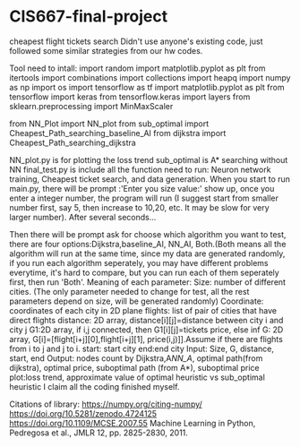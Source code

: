 # CIS667-final-project
cheapest flight tickets search
Didn't use anyone's existing code, just followed some similar strategies from our hw codes.

Tool need to intall:
import random
import matplotlib.pyplot as plt
from itertools import combinations
import collections
import heapq
import numpy as np
import os
import tensorflow as tf
import matplotlib.pyplot as plt
from tensorflow import keras
from tensorflow.keras import layers
from sklearn.preprocessing import MinMaxScaler

from NN_Plot import NN_plot
from sub_optimal import Cheapest_Path_searching_baseline_AI
from dijkstra import Cheapest_Path_searching_dijkstra

NN_plot.py is for plotting the loss trend
sub_optimal is A* searching without NN
final_test.py is include all the function need to run: Neuron network training, Cheapest ticket search, and data generation.
When you start to run main.py, there will be prompt :'Enter you size value:' show up, once you enter a integer number, the program will run
(I suggest start from smaller number first, say 5, then increase to 10,20, etc. It may be slow for very larger number). After several seconds...

Then there will be prompt ask for choose which algorithm you want to test, there are four options:Dijkstra,baseline_AI, NN_AI, Both.(Both means all the algorithm will run at the same time, since my data are generated randomly, if you run each algorithm seperately, you may have different problems everytime, it's hard to compare, but you can run each of them seperately first, then run 'Both'.
Meaning of each parameter:
Size: number of different cities. (The only parameter needed to change for test, all the rest parameters depend on size, will be generated randomly)
Coordinate: coordinates of each city in 2D plane
flights: list of pair of cities that have direct flights
distance: 2D array, distance[i][j]=distance between city i and city j
G1:2D array, if i,j connected, then G1[i][j]=tickets price, else inf
G: 2D array, G[i]=[flight[i+j][0],flight[i+j][1], price(i,j)]].Assume if there are flights from i to j and j to i.
start: start city
end:end city
Input: Size, G, distance, start, end
Output: nodes count by Dijkstra,A*NN_A*, optimal path(from dijkstra), optimal price, suboptimal path (from A*), suboptimal price
plot:loss trend, approximate value of optimal heuristic vs sub_optimal heuristic
I claim all the coding finished myself.

Citations of library:
https://numpy.org/citing-numpy/
https://doi.org/10.5281/zenodo.4724125
https://doi.org/10.1109/MCSE.2007.55
Machine Learning in Python, Pedregosa et al., JMLR 12, pp. 2825-2830, 2011.
